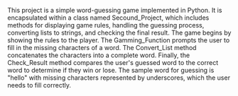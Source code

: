 This project is a simple word-guessing game implemented in Python. It is encapsulated within a class named Secound_Project, which includes methods for displaying game rules, handling the guessing process, converting lists to strings, and checking the final result. The game begins by showing the rules to the player. The Gamming_Function prompts the user to fill in the missing characters of a word. The Convert_List method concatenates the characters into a complete word. Finally, the Check_Result method compares the user's guessed word to the correct word to determine if they win or lose. The sample word for guessing is "hello" with missing characters represented by underscores, which the user needs to fill correctly.

